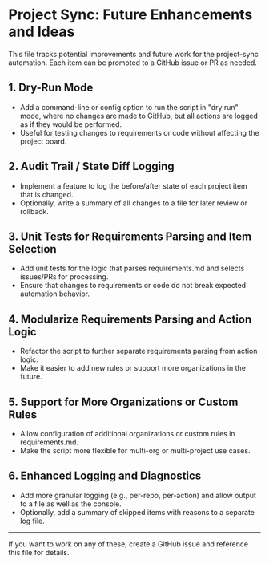 # Project Sync: Future Enhancements and Ideas

This file tracks potential improvements and future work for the project-sync automation. Each item can be promoted to a GitHub issue or PR as needed.

## 1. Dry-Run Mode
- Add a command-line or config option to run the script in "dry run" mode, where no changes are made to GitHub, but all actions are logged as if they would be performed.
- Useful for testing changes to requirements or code without affecting the project board.

## 2. Audit Trail / State Diff Logging
- Implement a feature to log the before/after state of each project item that is changed.
- Optionally, write a summary of all changes to a file for later review or rollback.

## 3. Unit Tests for Requirements Parsing and Item Selection
- Add unit tests for the logic that parses requirements.md and selects issues/PRs for processing.
- Ensure that changes to requirements or code do not break expected automation behavior.

## 4. Modularize Requirements Parsing and Action Logic
- Refactor the script to further separate requirements parsing from action logic.
- Make it easier to add new rules or support more organizations in the future.

## 5. Support for More Organizations or Custom Rules
- Allow configuration of additional organizations or custom rules in requirements.md.
- Make the script more flexible for multi-org or multi-project use cases.

## 6. Enhanced Logging and Diagnostics
- Add more granular logging (e.g., per-repo, per-action) and allow output to a file as well as the console.
- Optionally, add a summary of skipped items with reasons to a separate log file.

---

If you want to work on any of these, create a GitHub issue and reference this file for details.
